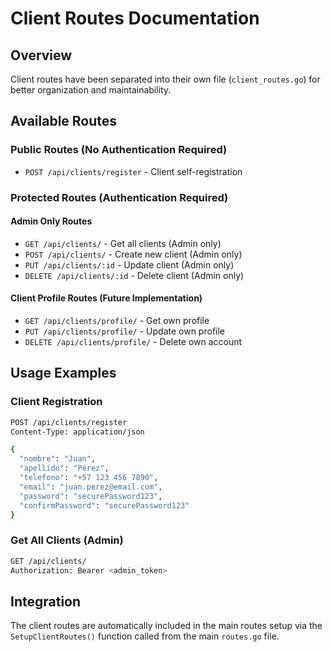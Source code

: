 # Client Routes Documentation

## Overview
Client routes have been separated into their own file (`client_routes.go`) for better organization and maintainability.

## Available Routes

### Public Routes (No Authentication Required)
- `POST /api/clients/register` - Client self-registration

### Protected Routes (Authentication Required)

#### Admin Only Routes
- `GET /api/clients/` - Get all clients (Admin only)
- `POST /api/clients/` - Create new client (Admin only) 
- `PUT /api/clients/:id` - Update client (Admin only)
- `DELETE /api/clients/:id` - Delete client (Admin only)

#### Client Profile Routes (Future Implementation)
- `GET /api/clients/profile/` - Get own profile
- `PUT /api/clients/profile/` - Update own profile  
- `DELETE /api/clients/profile/` - Delete own account

## Usage Examples

### Client Registration
```bash
POST /api/clients/register
Content-Type: application/json

{
  "nombre": "Juan",
  "apellido": "Pérez",
  "telefono": "+57 123 456 7890",
  "email": "juan.perez@email.com",
  "password": "securePassword123",
  "confirmPassword": "securePassword123"
}
```

### Get All Clients (Admin)
```bash
GET /api/clients/
Authorization: Bearer <admin_token>
```

## Integration
The client routes are automatically included in the main routes setup via the `SetupClientRoutes()` function called from the main `routes.go` file.
